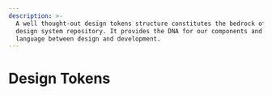 ```yaml
---
description: >-
  A well thought-out design tokens structure constitutes the bedrock of a lean
  design system repository. It provides the DNA for our components and a shared
  language between design and development.
---
```


# Design Tokens

